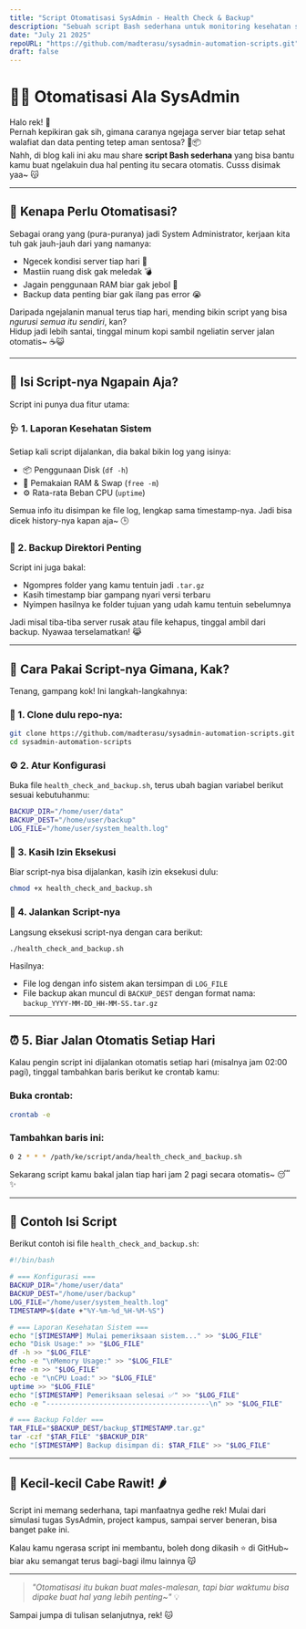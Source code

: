 ```yaml
---
title: "Script Otomatisasi SysAdmin - Health Check & Backup"
description: "Sebuah script Bash sederhana untuk monitoring kesehatan sistem dan backup otomatis direktori penting di Linux."
date: "July 21 2025"
repoURL: "https://github.com/madterasu/sysadmin-automation-scripts.git"
draft: false
---
```


# 🧑‍💻 Otomatisasi Ala SysAdmin

Halo rek! 👋  
Pernah kepikiran gak sih, gimana caranya ngejaga server biar tetap sehat walafiat dan data penting tetep aman sentosa? 🐧📦  
Nahh, di blog kali ini aku mau share **script Bash sederhana** yang bisa bantu kamu buat ngelakuin dua hal penting itu secara otomatis. Cusss disimak yaa~ 😽

---

## 🔧 Kenapa Perlu Otomatisasi?

Sebagai orang yang (pura-puranya) jadi System Administrator, kerjaan kita tuh gak jauh-jauh dari yang namanya:

- Ngecek kondisi server tiap hari 🧠  
- Mastiin ruang disk gak meledak 💣  
- Jagain penggunaan RAM biar gak jebol 🧵  
- Backup data penting biar gak ilang pas error 😭  

Daripada ngejalanin manual terus tiap hari, mending bikin script yang bisa *ngurusi semua itu sendiri*, kan?  
Hidup jadi lebih santai, tinggal minum kopi sambil ngeliatin server jalan otomatis~ ☕😺

---

## 📜 Isi Script-nya Ngapain Aja?

Script ini punya dua fitur utama:

### 🩺 1. Laporan Kesehatan Sistem

Setiap kali script dijalankan, dia bakal bikin log yang isinya:

- 📦 Penggunaan Disk (`df -h`)  
- 🧠 Pemakaian RAM & Swap (`free -m`)  
- ⚙️ Rata-rata Beban CPU (`uptime`)  

Semua info itu disimpan ke file log, lengkap sama timestamp-nya. Jadi bisa dicek history-nya kapan aja~ 🕒

### 💾 2. Backup Direktori Penting

Script ini juga bakal:

- Ngompres folder yang kamu tentuin jadi `.tar.gz`  
- Kasih timestamp biar gampang nyari versi terbaru  
- Nyimpen hasilnya ke folder tujuan yang udah kamu tentuin sebelumnya  

Jadi misal tiba-tiba server rusak atau file kehapus, tinggal ambil dari backup. Nyawaa terselamatkan! 😹

---

## 🚀 Cara Pakai Script-nya Gimana, Kak?

Tenang, gampang kok! Ini langkah-langkahnya:

### 🔹 1. Clone dulu repo-nya:

```bash
git clone https://github.com/madterasu/sysadmin-automation-scripts.git
cd sysadmin-automation-scripts
```

### ⚙️ 2. Atur Konfigurasi

Buka file `health_check_and_backup.sh`, terus ubah bagian variabel berikut sesuai kebutuhanmu:

```bash
BACKUP_DIR="/home/user/data"
BACKUP_DEST="/home/user/backup"
LOG_FILE="/home/user/system_health.log"
```

### 🔐 3. Kasih Izin Eksekusi

Biar script-nya bisa dijalankan, kasih izin eksekusi dulu:

```bash
chmod +x health_check_and_backup.sh
```

### 🚀 4. Jalankan Script-nya

Langsung eksekusi script-nya dengan cara berikut:

```bash
./health_check_and_backup.sh
```

Hasilnya:

* File log dengan info sistem akan tersimpan di `LOG_FILE`
* File backup akan muncul di `BACKUP_DEST` dengan format nama:
  `backup_YYYY-MM-DD_HH-MM-SS.tar.gz`

---

## ⏰ 5. Biar Jalan Otomatis Setiap Hari

Kalau pengin script ini dijalankan otomatis setiap hari (misalnya jam 02:00 pagi), tinggal tambahkan baris berikut ke crontab kamu:

### Buka crontab:

```bash
crontab -e
```

### Tambahkan baris ini:

```bash
0 2 * * * /path/ke/script/anda/health_check_and_backup.sh
```

Sekarang script kamu bakal jalan tiap hari jam 2 pagi secara otomatis\~ 😴✨

---

## 📁 Contoh Isi Script

Berikut contoh isi file `health_check_and_backup.sh`:

```bash
#!/bin/bash

# === Konfigurasi ===
BACKUP_DIR="/home/user/data"
BACKUP_DEST="/home/user/backup"
LOG_FILE="/home/user/system_health.log"
TIMESTAMP=$(date +"%Y-%m-%d_%H-%M-%S")

# === Laporan Kesehatan Sistem ===
echo "[$TIMESTAMP] Mulai pemeriksaan sistem..." >> "$LOG_FILE"
echo "Disk Usage:" >> "$LOG_FILE"
df -h >> "$LOG_FILE"
echo -e "\nMemory Usage:" >> "$LOG_FILE"
free -m >> "$LOG_FILE"
echo -e "\nCPU Load:" >> "$LOG_FILE"
uptime >> "$LOG_FILE"
echo "[$TIMESTAMP] Pemeriksaan selesai ✅" >> "$LOG_FILE"
echo -e "----------------------------------------\n" >> "$LOG_FILE"

# === Backup Folder ===
TAR_FILE="$BACKUP_DEST/backup_$TIMESTAMP.tar.gz"
tar -czf "$TAR_FILE" "$BACKUP_DIR"
echo "[$TIMESTAMP] Backup disimpan di: $TAR_FILE" >> "$LOG_FILE"
```

---

## 🎁 Kecil-kecil Cabe Rawit! 🌶️

Script ini memang sederhana, tapi manfaatnya gedhe rek!
Mulai dari simulasi tugas SysAdmin, project kampus, sampai server beneran, bisa banget pake ini.

Kalau kamu ngerasa script ini membantu, boleh dong dikasih ⭐ di GitHub\~
biar aku semangat terus bagi-bagi ilmu lainnya 😽

---

> *"Otomatisasi itu bukan buat males-malesan, tapi biar waktumu bisa dipake buat hal yang lebih penting\~"* 💡

Sampai jumpa di tulisan selanjutnya, rek! 🐱